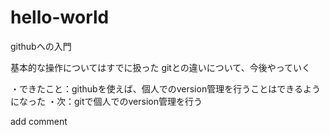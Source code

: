 # hello-world
githubへの入門

基本的な操作についてはすでに扱った
gitとの違いについて、今後やっていく

・できたこと：githubを使えば、個人でのversion管理を行うことはできるようになった
・次：gitで個人でのversion管理を行う

add comment
